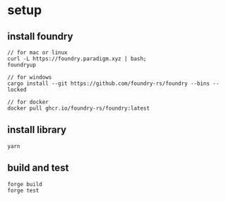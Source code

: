 # setup

## install foundry

```
// for mac or linux
curl -L https://foundry.paradigm.xyz | bash;
foundryup
```

```
// for windows
cargo install --git https://github.com/foundry-rs/foundry --bins --locked
```

```
// for docker
docker pull ghcr.io/foundry-rs/foundry:latest
```

## install library
```
yarn
```

## build and test

```
forge build
forge test
```

